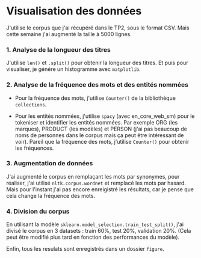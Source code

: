 # Visualisation des données

J'utilise le corpus que j'ai récupéré dans le TP2, sous le format CSV. Mais cette semaine j'ai augmenté la taille à 5000 lignes.

### 1. Analyse de la longueur des titres
J'utilise `len()` et `.split()` pour obtenir la longueur des titres. Et puis pour visualiser, je génére un histogramme avec `matplotlib`.

### 2. Analyse de la fréquence des mots et des entités nommées
- Pour la fréquence des mots, j'utilise `Counter()` de la bibliothèque `collections`. 

- Pour les entités nommées, j'utilise `spacy` (avec en_core_web_sm) pour le tokeniser et identifier les entités nommées. Par exemple ORG (les marques), PRODUCT (les modèles) et PERSON (j'ai pas beaucoup de noms de personnes dans le corpus mais ça peut être intéressant de voir). Pareil que la fréquence des mots, j'utilise `Counter()` pour obtenir les fréquences.

### 3. Augmentation de données
J'ai augmenté le corpus en remplaçant les mots par synonymes, pour réaliser, j'ai utilisé `nltk.corpus.wordnet` et remplacé les mots par hasard. Mais pour l'instant j'ai pas encore enreigistré les résultats, car je pense que cela change la fréquence des mots.

### 4. Division du corpus
En utilisant la modèle `sklearn.model_selection.train_test_split()`, j'ai divisé le corpus en 3 datasets : train 60%, test 20%, validation 20%. (Cela peut être modifié plus tard en fonction des performances du modèle).


Enfin, tous les resulats sont enregistrés dans un dossier `figure`.